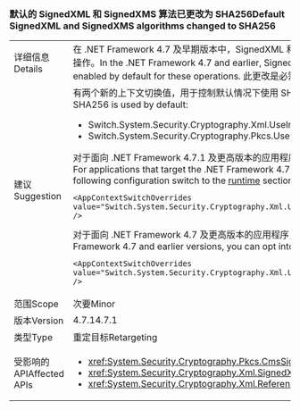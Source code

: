 ### <a name="default-signedxml-and-signedxms-algorithms-changed-to-sha256"></a><span data-ttu-id="1dc0e-101">默认的 SignedXML 和 SignedXMS 算法已更改为 SHA256</span><span class="sxs-lookup"><span data-stu-id="1dc0e-101">Default SignedXML and SignedXMS algorithms changed to SHA256</span></span>

|   |   |
|---|---|
|<span data-ttu-id="1dc0e-102">详细信息</span><span class="sxs-lookup"><span data-stu-id="1dc0e-102">Details</span></span>|<span data-ttu-id="1dc0e-103">在 .NET Framework 4.7 及早期版本中，SignedXML 和 SignedCMS 默认为 SHA1 以执行某些操作。从 .NET Framework 4.7.1 开始，默认情况下启用 SHA256 来执行这些操作。</span><span class="sxs-lookup"><span data-stu-id="1dc0e-103">In the .NET Framework 4.7 and earlier, SignedXML and SignedCMS default to SHA1 for some operations.Starting with the .NET Framework 4.7.1, SHA256 is enabled by default for these operations.</span></span> <span data-ttu-id="1dc0e-104">此更改是必需的，因为 SHA1 不再是安全的。</span><span class="sxs-lookup"><span data-stu-id="1dc0e-104">This change is necessary because SHA1 is no longer considered to be secure.</span></span>|
|<span data-ttu-id="1dc0e-105">建议</span><span class="sxs-lookup"><span data-stu-id="1dc0e-105">Suggestion</span></span>|<span data-ttu-id="1dc0e-106">有两个新的上下文切换值，用于控制默认情况下使用 SHA1（不安全）还是 SHA256：</span><span class="sxs-lookup"><span data-stu-id="1dc0e-106">There are two new context switch values to control whether SHA1 (insecure) or SHA256 is used by default:</span></span><ul><li><span data-ttu-id="1dc0e-107">Switch.System.Security.Cryptography.Xml.UseInsecureHashAlgorithms</span><span class="sxs-lookup"><span data-stu-id="1dc0e-107">Switch.System.Security.Cryptography.Xml.UseInsecureHashAlgorithms</span></span></li><li><span data-ttu-id="1dc0e-108">Switch.System.Security.Cryptography.Pkcs.UseInsecureHashAlgorithms</span><span class="sxs-lookup"><span data-stu-id="1dc0e-108">Switch.System.Security.Cryptography.Pkcs.UseInsecureHashAlgorithms</span></span></li></ul><span data-ttu-id="1dc0e-109">对于面向 .NET Framework 4.7.1 及更高版本的应用程序，如果不希望使用 SHA256，则可通过将以下配置开关添加到应用配置文件的[运行时](~/docs/framework/configure-apps/file-schema/runtime/runtime-element.md)部分，将默认值还原为 SHA1：</span><span class="sxs-lookup"><span data-stu-id="1dc0e-109">For applications that target the .NET Framework 4.7.1 and later versions, if the use of SHA256 is undesirable, you can restore the default to SHA1 by adding the following configuration switch to the [runtime](~/docs/framework/configure-apps/file-schema/runtime/runtime-element.md) section of your app config file:</span></span><pre><code class="language-xml">&lt;AppContextSwitchOverrides value=&quot;Switch.System.Security.Cryptography.Xml.UseInsecureHashAlgorithms=true;Switch.System.Security.Cryptography.Pkcs.UseInsecureHashAlgorithms=true&quot; /&gt;&#13;&#10;</code></pre><span data-ttu-id="1dc0e-110">对于面向 .NET Framework 4.7 及更高版本的应用程序，可通过将以下配置开关添加到应用配置文件的[运行时](~/docs/framework/configure-apps/file-schema/runtime/runtime-element.md)部分，来选择使用此更改：</span><span class="sxs-lookup"><span data-stu-id="1dc0e-110">For applications that target the .NET Framework 4.7 and earlier versions, you can opt into this change by adding the following configuration switch to the [runtime](~/docs/framework/configure-apps/file-schema/runtime/runtime-element.md) section of your app config file:</span></span><pre><code class="language-xml">&lt;AppContextSwitchOverrides value=&quot;Switch.System.Security.Cryptography.Xml.UseInsecureHashAlgorithms=false;Switch.System.Security.Cryptography.Pkcs.UseInsecureHashAlgorithms=false&quot; /&gt;&#13;&#10;</code></pre>|
|<span data-ttu-id="1dc0e-111">范围</span><span class="sxs-lookup"><span data-stu-id="1dc0e-111">Scope</span></span>|<span data-ttu-id="1dc0e-112">次要</span><span class="sxs-lookup"><span data-stu-id="1dc0e-112">Minor</span></span>|
|<span data-ttu-id="1dc0e-113">版本</span><span class="sxs-lookup"><span data-stu-id="1dc0e-113">Version</span></span>|<span data-ttu-id="1dc0e-114">4.7.1</span><span class="sxs-lookup"><span data-stu-id="1dc0e-114">4.7.1</span></span>|
|<span data-ttu-id="1dc0e-115">类型</span><span class="sxs-lookup"><span data-stu-id="1dc0e-115">Type</span></span>|<span data-ttu-id="1dc0e-116">重定目标</span><span class="sxs-lookup"><span data-stu-id="1dc0e-116">Retargeting</span></span>|
|<span data-ttu-id="1dc0e-117">受影响的 API</span><span class="sxs-lookup"><span data-stu-id="1dc0e-117">Affected APIs</span></span>|<ul><li><xref:System.Security.Cryptography.Pkcs.CmsSigner?displayProperty=nameWithType></li><li><xref:System.Security.Cryptography.Xml.SignedXml?displayProperty=nameWithType></li><li><xref:System.Security.Cryptography.Xml.Reference?displayProperty=nameWithType></li></ul>|

